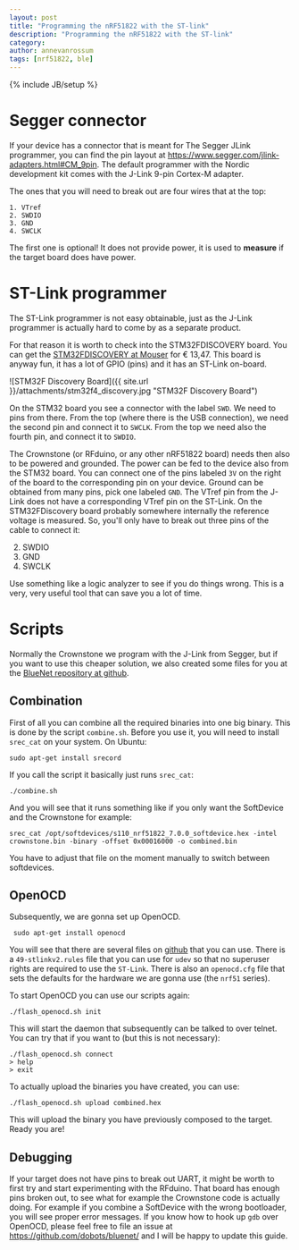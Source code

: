 ```yaml
---
layout: post
title: "Programming the nRF51822 with the ST-link"
description: "Programming the nRF51822 with the ST-link"
category: 
author: annevanrossum
tags: [nrf51822, ble]
---
```

{% include JB/setup %}

# Segger connector

If your device has a connector that is meant for The Segger JLink programmer, you can find the pin layout at
<https://www.segger.com/jlink-adapters.html#CM_9pin>. The default programmer with the Nordic development kit comes with
the J-Link 9-pin Cortex-M adapter. 

The ones that you will need to break out are four wires that at the top:

    1. VTref
    2. SWDIO
    3. GND
    4. SWCLK

The first one is optional! It does not provide power, it is used to **measure** if the target board does have power.

# ST-Link programmer

The ST-Link programmer is not easy obtainable, just as the J-Link programmer is actually hard to come by as a separate
product. 

For that reason it is worth to check into the STM32FDISCOVERY board. You can get the [STM32FDISCOVERY at Mouser](http://no.mouser.com/ProductDetail/STMicroelectronics/STM32F4DISCOVERY/?qs=J2qbEwLrpCGdWLY96ibNeQ%3D%3D) for € 13,47. This board is anyway fun, it has a
lot of GPIO (pins) and it has an ST-Link on-board.

![STM32F Discovery Board]({{ site.url }}/attachments/stm32f4_discovery.jpg "STM32F Discovery Board")

On the STM32 board you see a connector with the label `SWD`. We need to pins from there. From the top (where there is
the USB connection), we need the second pin and connect it to `SWCLK`. From the top we need also the fourth pin, and
connect it to `SWDIO`.

The Crownstone (or RFduino, or any other nRF51822 board) needs then also to be powered and grounded. The power can be
fed to the device also from the STM32 board. You can connect one of the pins labeled `3V` on the right of the board
to the corresponding pin on your device. Ground can be obtained from many pins, pick one labeled `GND`. The VTref pin
from the J-Link does not have a corresponding VTref pin on the ST-Link. On the STM32FDiscovery board probably 
somewhere internally the reference voltage is measured. So, you'll only have to break out three pins of the cable to
connect it:

   2. SWDIO
   3. GND
   4. SWCLK

Use something like a logic analyzer to see if you do things wrong. This is a very, very useful tool that can save you
a lot of time.

# Scripts

Normally the Crownstone we program with the J-Link from Segger, but if you want to use this cheaper solution, we also
created some files for you at the [BlueNet repository at github](https://github.com/dobots/bluenet/tree/master/scripts).

## Combination

First of all you can combine all the required binaries into one big binary. This is done by the script `combine.sh`.
Before you use it, you will need to install `srec_cat` on your system. On Ubuntu:

    sudo apt-get install srecord

If you call the script it basically just runs `srec_cat`:

    ./combine.sh

And you will see that it runs something like if you only want the SoftDevice and the Crownstone for example:

    srec_cat /opt/softdevices/s110_nrf51822_7.0.0_softdevice.hex -intel crownstone.bin -binary -offset 0x00016000 -o combined.bin

You have to adjust that file on the moment manually to switch between softdevices.

## OpenOCD

Subsequently, we are gonna set up OpenOCD.

     sudo apt-get install openocd

You will see that there are several files on [github](https://github.com/dobots/bluenet/tree/master/scripts/openocd) 
that you can use. There is a `49-stlinkv2.rules` file that you can use for `udev` so that no superuser rights are 
required to use the `ST-Link`. There is also an `openocd.cfg` file that sets the defaults for the hardware we are
gonna use (the `nrf51` series).

To start OpenOCD you can use our scripts again:

    ./flash_openocd.sh init

This will start the daemon that subsequently can be talked to over telnet. You can try that if you want to (but this
is not necessary):

    ./flash_openocd.sh connect
    > help
    > exit

To actually upload the binaries you have created, you can use:

    ./flash_openocd.sh upload combined.hex

This will upload the binary you have previously composed to the target. Ready you are! 

## Debugging

If your target does not have pins to break out UART, it might be worth to first try and start experimenting with the
RFduino. That board has enough pins broken out, to see what for example the Crownstone code is actually doing. For
example if you combine a SoftDevice with the wrong bootloader, you will see proper error messages. If you know how
to hook up `gdb` over OpenOCD, please feel free to file an issue at <https://github.com/dobots/bluenet/> and I will
be happy to update this guide.


